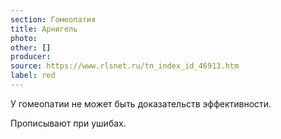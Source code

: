```yaml
---
section: Гомеопатия
title: Арнигель
photo:
other: []
producer:
source: https://www.rlsnet.ru/tn_index_id_46913.htm
label: red
---
```


У гомеопатии не может быть доказательств эффективности.

Прописывают при ушибах.
